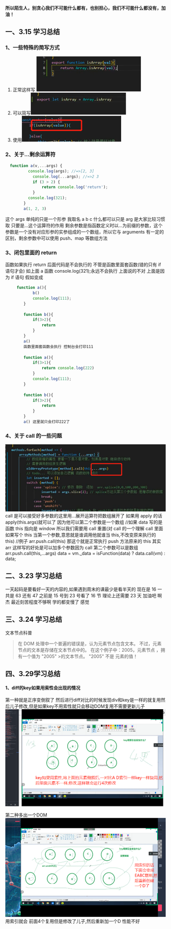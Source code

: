 **所以陌生人，别贪心我们不可能什么都有，也别担心，我们不可能什么都没有，加油！**

## 一、3.15 学习总结

### 1、一些特殊的简写方式

1. 正常这样写
   ![](img/微信截图_20220315102409.png)
2. 可以简写![](img/微信截图_20220315102430.png)
3. 使用![](img/微信截图_20220315102503.png)

### 2、关于...剩余运算符

```JavaScript
  function a(v,...args) {
          console.log(args); //=>[2, 3]
			console.log(...args); //=>2 3
            if (3 > 2) {
                return console.log('return');
            }
          console.log(321);
        }
        a(1, 2, 3)
```

这个 args 单纯的只是一个形参 我取名 a b c 什么都可以只是 arg 是大家比较习惯取 只要是...这个运算符的作用
剩余参数是指函数定义时以...为前缀的参数，这个参数是一个没有对应形参的实参组成的一个数组，所以它与 arguments 有一定的区别，剩余参数中可以使用 push、map 等数组方法

### 3、闭包里面的 return

函数如果执行 return 后面代码是不会执行的 不管是函数里面套函数(错的只有 if 语句才会) 如上面 a 函数 console.log(321);永远不会执行
上面说的不对 上面是因为 if 语句
假如变成

```JavaScript
	 function a(){
			b()
			console.log(111);
		}

		function b(){
			if(3>2){
				return
			}
		}
		a()
		函数里面套函数会执行 控制台会打印111

		function a(){
			if(3>1){
				return console.log(222)
			}
			console.log(111);
		}

		function b(){
			if(3>2){
				return
			}
		}
		a() 这里就只会打印222了

```

### 4、关于 call 的一些问题

![](img/微信截图_20220316095820.png)
call 是可以接受好多参数的这里用...展开运算符把数组展开了
如果用 apply 的话 apply(this.args)就可以了 因为他可以第二个参数是一个数组
//如果 data 写的是函数 this 指向是 window 所以我们需要用 call 重置(对 call 的一个理解 call 里面如果写个 this 当第一个参数,意思就是谁调用他就谁当 this,不改变原来执行的 this)
//例子 arr.push.call(this) 那这个就是正常执行 push 方法原来的 this 其实 arr 这样写的好处是可以加多个参数因为 call 第二个参数可以是数组 arr.push.call(this,...args)
data = vm.\_data = isFunction(data) ? data.call(vm) : data;

## 二、3.23 学习总结

一天起码是要看好一天的内容的,如果遇到周末的课最少是看半天的 现在是 16 一共是 63 还有 47 之前是 15 号到 23 号看了 16 节 理论上还需要 23 天
加油吧 啊杰 最近刻苦程度不够啊 学的都变慢了 感觉

## 三、3.24 学习总结

文本节点科普

> 在 DOM 处理中一个普遍的错误是，认为元素节点包含文本。
> 不过，元素节点的文本是存储在文本节点中的。
> 在这个例子中：<year>2005</year>，元素节点 <year>，拥有一个值为 "2005" >的文本节点。
> "2005" 不是 <year> 元素的值！


## 四、3.29学习总结

#### 1、diff的key如果用索性会出现的情况
第一种就是正序变倒叙了   然后进行diff对比的时候发现div和key是一样的就复用然后儿子修改,但是如果key不用索性就只会移动DOM复用不需要更新儿子
![](img/微信截图_20220329141936.png)

第二种多出一个DOM
![](img/微信截图_20220329142906.png)
用索引就会 前面4个复用但是修改了儿子,然后重新加一个D 性能不好